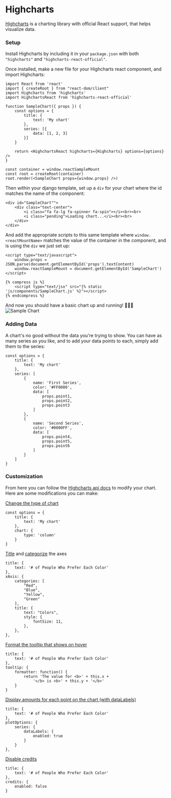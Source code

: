 
# Highcharts

[Highcharts](https://www.highcharts.com/) is a charting library with official React support, that helps visualize data.

### Setup

Install Highcharts by including it in your `package.json` with both `"highcharts"` and `"highcharts-react-official"`.

Once installed, make a new file for your Highcharts react component, and import Highcharts:

```
import React from 'react'
import { createRoot } from "react-dom/client"
import Highcharts from 'highcharts'
import HighchartsReact from 'highcharts-react-official'

function SampleChart({ props }) {
    const options = {
        title: {
            text: 'My chart'
        },
        series: [{
            data: [1, 2, 3]
        }]
    }

    return <HighchartsReact highcharts={Highcharts} options={options} />
}  

const container = window.reactSampleMount
const root = createRoot(container)
root.render(<SampleChart props={window.props} />)
```

Then within your django template, set up a `div` for your chart where the id matches the name of the component:

```
<div id="SampleChart"">
    <div class="text-center">
        <i class="fa fa-lg fa-spinner fa-spin"></i><br><br>
        <i class="pending">Loading chart...</i><br><br>
    </div>
</div>
```

And add the appropriate scripts to this same template where `window.<reactMountName>` matches the value of the container in the component, and is using the `div` we just set up:

```
<script type="text/javascript">
    window.props = JSON.parse(document.getElementById('props').textContent)
    window.reactSampleMount = document.getElementById('SampleChart')
</script>

{% compress js %}
    <script type="text/jsx" src="{% static 'js/components/SampleChart.js' %}"></script>
{% endcompress %}
```

And now you should have a basic chart up and running! :clap::clap::clap:
![Sample Chart](../images/sample_chart.png)

### Adding Data

A chart's no good without the data you're trying to show. You can have as many series as you like, and to add your data points to each, simply add them to the series:

```
const options = {
    title: {
        text: 'My chart'
    },
    series: [
        {
            name: 'First Series',
            color: '#FF0000',
            data: [
                props.point1,
                props.point2,
                props.point3
            ]
        },
        {
            name: 'Second Series',
            color: '#0000FF',
            data: [
                props.point4,
                props.point5,
                props.point6
            ]
        }
    ]
}
```

### Customization

From here you can follow the [Highcharts api docs](https://api.highcharts.com/highcharts/) to modify your chart. Here are some modifications you can make:

[Change the type of chart](https://api.highcharts.com/highcharts/chart.type)

```
const options = {
    title: {
        text: 'My chart'
    },
    chart: {
        type: 'column'
    }
}
```

[Title](https://api.highcharts.com/highcharts/xAxis.title.text) and [categorize](https://api.highcharts.com/highcharts/xAxis.categories) the axes
```
title: {
    text: '# of People Who Prefer Each Color'
},
xAxis: {
    categories: [
        "Red",
        "Blue",
        "Yellow",
        "Green"
    ],
    title: {
        text: "Colors",
        style: {
            fontSize: 11,
        },
    },
},
```

[Format the tooltip that shows on hover](https://api.highcharts.com/highcharts/tooltip.formatter)
```
title: {
    text: '# of People Who Prefer Each Color'
},
tooltip: {
    formatter: function() {
        return 'The value for <b>' + this.x + 
            '</b> is <b>' + this.y + '</b>'
    }
}
```

[Display amounts for each point on the chart (with dataLabels)](https://api.highcharts.com/highcharts/plotOptions.series.dataLabels)
```
title: {
    text: '# of People Who Prefer Each Color'
},
plotOptions: {
    series: {
        dataLabels: {
            enabled: true
        }
    }
},
```

[Disable credits](https://api.highcharts.com/highcharts/credits.enabled)
```
title: {
    text: '# of People Who Prefer Each Color'
},
credits: {
    enabled: false
}
```